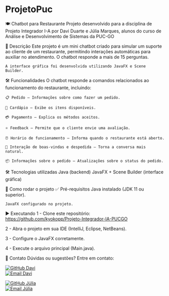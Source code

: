 # ProjetoPuc

  🍽️ Chatbot para Restaurante
    Projeto desenvolvido para a disciplina de Projeto Integrador I-A por Davi Duarte e Júlia Marques, alunos do curso de Análise e Desenvolvimento de Sistemas da PUC-GO 


  📌 Descrição
    Este projeto é um mini chatbot criado para simular um suporte ao cliente de um restaurante, permitindo interações automáticas para auxiliar no atendimento. O chatbot responde a mais de 15 perguntas.

    A interface gráfica foi desenvolvida utilizando JavaFX e Scene Builder.



  🛠️ Funcionalidades
    O chatbot responde a comandos relacionados ao funcionamento do restaurante, incluindo:

    📋 Pedido – Informações sobre como fazer um pedido.

    🍕 Cardápio – Exibe os itens disponíveis.

    💳 Pagamento – Explica os métodos aceitos.

    ⭐ Feedback – Permite que o cliente envie uma avaliação.

    ⏰ Horário de funcionamento – Informa quando o restaurante está aberto.

    👋 Interação de boas-vindas e despedida – Torna a conversa mais natural.

    📦 Informações sobre o pedido – Atualizações sobre o status do pedido.


  🛠️ Tecnologias utilizadas
      Java (backend)
      JavaFX + Scene Builder (interface gráfica)



  🚀 Como rodar o projeto
   ✅ Pré-requisitos
    Java instalado (JDK 11 ou superior).

    JavaFX configurado no projeto.

  ▶️ Executando
   1 - Clone este repositório:
    https://github.com/kyokopp/Projeto-Integrador-IA-PUCGO

   2 - Abra o projeto em sua IDE (IntelliJ, Eclipse, NetBeans).

   3 - Configure o JavaFX corretamente.

   4 - Execute o arquivo principal (Main.java).


   📩 Contato
    Dúvidas ou sugestões? Entre em contato:

[![GitHub Davi](https://img.shields.io/badge/GitHub-000?logo=github&style=for-the-badge)](https://github.com/kyokopp)  
[![Email Davi](https://img.shields.io/badge/Email-D14836?logo=gmail&style=for-the-badge)](mailto:barrosdaviduarte@gmail.com)  

[![GitHub Júlia](https://img.shields.io/badge/GitHub-000?logo=github&style=for-the-badge)](https://github.com/Ryuukes)  
[![Email Júlia](https://img.shields.io/badge/Email-D14836?logo=gmail&style=for-the-badge)](mailto:juliadsouza24marques@gmail.com)  






